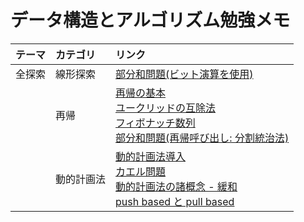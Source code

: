 # データ構造とアルゴリズム勉強メモ

|テーマ|カテゴリ|リンク|
|:---|:---|:---|
|全探索|線形探索|[部分和問題(ビット演算を使用)](full_search/partial_sum.md)|
| |再帰|[再帰の基本](recursion/recursion.md)<br>[ユークリッドの互除法](recursion/euclidean_algorithm.md)<br>[フィボナッチ数列](recursion/fibonacci_sequence.md)<br>[部分和問題(再帰呼び出し: 分割統治法)](recursion/partial_sum.md)|
| |動的計画法|[動的計画法導入](dynamic_programming/introduction.md)<br>[カエル問題](dynamic_programming/frog.md)<br>[動的計画法の諸概念 - 緩和](dynamic_programming/relaxation.md)<br>[push based と pull based](dynamic_programming/pull_or_push_based.md)|
